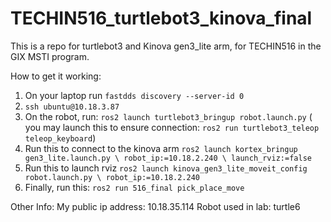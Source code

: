 # TECHIN516_turtlebot3_kinova_final
This is a repo for turtlebot3 and Kinova gen3_lite arm, for TECHIN516 in the GIX MSTI program.

How to get it working:
1. On your laptop run `fastdds discovery --server-id 0`
2. `ssh ubuntu@10.18.3.87`
3. On the robot, run: `ros2 launch turtlebot3_bringup robot.launch.py`
( you may launch this to ensure connection: `ros2 run turtlebot3_teleop teleop_keyboard`)
4. Run this to connect to the kinova arm
`ros2 launch kortex_bringup gen3_lite.launch.py \
robot_ip:=10.18.2.240 \
launch_rviz:=false`
5. Run this to launch rviz
`ros2 launch kinova_gen3_lite_moveit_config robot.launch.py \
robot_ip:=10.18.2.240`
6. Finally, run this: `ros2 run 516_final pick_place_move`


Other Info:
My public ip address: 10.18.35.114
Robot used in lab: turtle6

